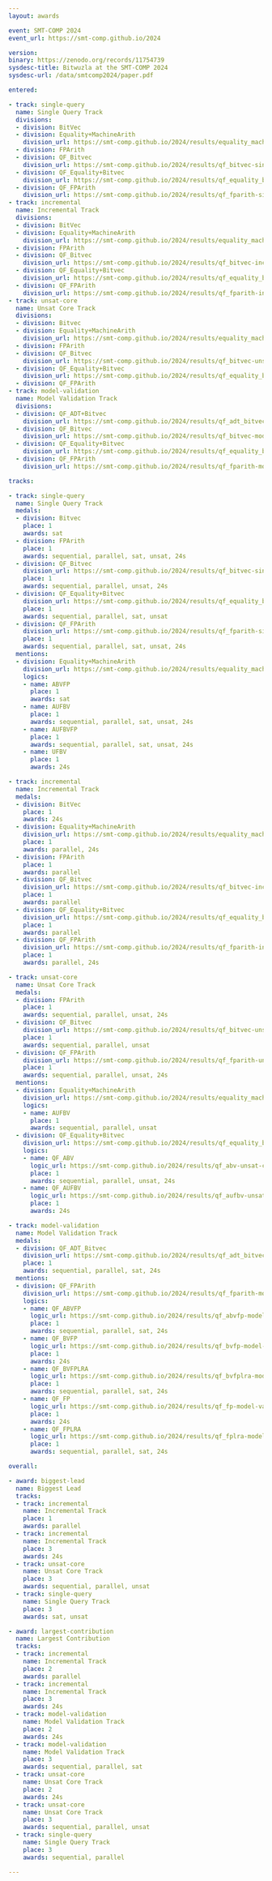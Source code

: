 ```yaml
---
layout: awards 

event: SMT-COMP 2024
event_url: https://smt-comp.github.io/2024

version:
binary: https://zenodo.org/records/11754739
sysdesc-title: Bitwuzla at the SMT-COMP 2024
sysdesc-url: /data/smtcomp2024/paper.pdf

entered:

- track: single-query
  name: Single Query Track
  divisions:
  - division: BitVec
  - division: Equality+MachineArith
    division_url: https://smt-comp.github.io/2024/results/equality_machinearith-single-query/
  - division: FPArith
  - division: QF_Bitvec
    division_url: https://smt-comp.github.io/2024/results/qf_bitvec-single-query/
  - division: QF_Equality+Bitvec
    division_url: https://smt-comp.github.io/2024/results/qf_equality_bitvec-single-query/
  - division: QF_FPArith
    division_url: https://smt-comp.github.io/2024/results/qf_fparith-single-query/
- track: incremental
  name: Incremental Track
  divisions:
  - division: BitVec
  - division: Equality+MachineArith
    division_url: https://smt-comp.github.io/2024/results/equality_machinearith-incremental/
  - division: FPArith
  - division: QF_Bitvec
    division_url: https://smt-comp.github.io/2024/results/qf_bitvec-incremental/
  - division: QF_Equality+Bitvec
    division_url: https://smt-comp.github.io/2024/results/qf_equality_bitvec-incremental/
  - division: QF_FPArith
    division_url: https://smt-comp.github.io/2024/results/qf_fparith-incremental/
- track: unsat-core
  name: Unsat Core Track
  divisions:
  - division: Bitvec
  - division: Equality+MachineArith
    division_url: https://smt-comp.github.io/2024/results/equality_machinearith-unsat-core/
  - division: FPArith
  - division: QF_Bitvec
    division_url: https://smt-comp.github.io/2024/results/qf_bitvec-unsat-core/
  - division: QF_Equality+Bitvec
    division_url: https://smt-comp.github.io/2024/results/qf_equality_bitvec-unsat-core/
  - division: QF_FPArith
- track: model-validation
  name: Model Validation Track
  divisions:
  - division: QF_ADT+Bitvec
    division_url: https://smt-comp.github.io/2024/results/qf_adt_bitvec-model-validation/
  - division: QF_Bitvec
    division_url: https://smt-comp.github.io/2024/results/qf_bitvec-model-validation/
  - division: QF_Equality+Bitvec
    division_url: https://smt-comp.github.io/2024/results/qf_equality_bitvec-model-validation/
  - division: QF_FPArith
    division_url: https://smt-comp.github.io/2024/results/qf_fparith-model-validation/

tracks:

- track: single-query
  name: Single Query Track
  medals:
  - division: Bitvec
    place: 1
    awards: sat
  - division: FPArith
    place: 1
    awards: sequential, parallel, sat, unsat, 24s
  - division: QF_Bitvec
    division_url: https://smt-comp.github.io/2024/results/qf_bitvec-single-query/
    place: 1
    awards: sequential, parallel, unsat, 24s
  - division: QF_Equality+Bitvec
    division_url: https://smt-comp.github.io/2024/results/qf_equality_bitvec-single-query/
    place: 1
    awards: sequential, parallel, sat, unsat
  - division: QF_FPArith
    division_url: https://smt-comp.github.io/2024/results/qf_fparith-single-query/
    place: 1
    awards: sequential, parallel, sat, unsat, 24s
  mentions:
  - division: Equality+MachineArith
    division_url: https://smt-comp.github.io/2024/results/equality_machinearith-single-query/
    logics:
    - name: ABVFP
      place: 1
      awards: sat
    - name: AUFBV
      place: 1
      awards: sequential, parallel, sat, unsat, 24s
    - name: AUFBVFP
      place: 1
      awards: sequential, parallel, sat, unsat, 24s
    - name: UFBV
      place: 1
      awards: 24s

- track: incremental
  name: Incremental Track
  medals:
  - division: BitVec
    place: 1
    awards: 24s
  - division: Equality+MachineArith
    division_url: https://smt-comp.github.io/2024/results/equality_machinearith-incremental/
    place: 1
    awards: parallel, 24s
  - division: FPArith
    place: 1
    awards: parallel
  - division: QF_Bitvec
    division_url: https://smt-comp.github.io/2024/results/qf_bitvec-incremental/
    place: 1
    awards: parallel
  - division: QF_Equality+Bitvec
    division_url: https://smt-comp.github.io/2024/results/qf_equality_bitvec-incremental/
    place: 1
    awards: parallel
  - division: QF_FPArith
    division_url: https://smt-comp.github.io/2024/results/qf_fparith-incremental/
    place: 1
    awards: parallel, 24s

- track: unsat-core
  name: Unsat Core Track
  medals:
  - division: FPArith
    place: 1
    awards: sequential, parallel, unsat, 24s
  - division: QF_Bitvec
    division_url: https://smt-comp.github.io/2024/results/qf_bitvec-unsat-core/
    place: 1
    awards: sequential, parallel, unsat
  - division: QF_FPArith
    division_url: https://smt-comp.github.io/2024/results/qf_fparith-unsat-core/
    place: 1
    awards: sequential, parallel, unsat, 24s
  mentions:
  - division: Equality+MachineArith
    division_url: https://smt-comp.github.io/2024/results/equality_machinearith-unsat-core/
    logics:
    - name: AUFBV
      place: 1
      awards: sequential, parallel, unsat
  - division: QF_Equality+Bitvec
    division_url: https://smt-comp.github.io/2024/results/qf_equality_bitvec-unsat-core/
    logics:
    - name: QF_ABV
      logic_url: https://smt-comp.github.io/2024/results/qf_abv-unsat-core/
      place: 1
      awards: sequential, parallel, unsat, 24s
    - name: QF_AUFBV
      logic_url: https://smt-comp.github.io/2024/results/qf_aufbv-unsat-core/
      place: 1
      awards: 24s

- track: model-validation
  name: Model Validation Track
  medals:
  - division: QF_ADT_Bitvec
    division_url: https://smt-comp.github.io/2024/results/qf_adt_bitvec-model-validation/
    place: 1
    awards: sequential, parallel, sat, 24s
  mentions:
  - division: QF_FPArith
    division_url: https://smt-comp.github.io/2024/results/qf_fparith-model-validation/
    logics:
    - name: QF_ABVFP
      logic_url: https://smt-comp.github.io/2024/results/qf_abvfp-model-validation/
      place: 1
      awards: sequential, parallel, sat, 24s
    - name: QF_BVFP
      logic_url: https://smt-comp.github.io/2024/results/qf_bvfp-model-validation/
      place: 1
      awards: 24s
    - name: QF_BVFPLRA
      logic_url: https://smt-comp.github.io/2024/results/qf_bvfplra-model-validation/
      place: 1
      awards: sequential, parallel, sat, 24s
    - name: QF_FP
      logic_url: https://smt-comp.github.io/2024/results/qf_fp-model-validation/
      place: 1
      awards: 24s
    - name: QF_FPLRA
      logic_url: https://smt-comp.github.io/2024/results/qf_fplra-model-validation/
      place: 1
      awards: sequential, parallel, sat, 24s

overall:

- award: biggest-lead
  name: Biggest Lead
  tracks:
  - track: incremental
    name: Incremental Track
    place: 1
    awards: parallel
  - track: incremental
    name: Incremental Track
    place: 3
    awards: 24s
  - track: unsat-core
    name: Unsat Core Track
    place: 3
    awards: sequential, parallel, unsat
  - track: single-query
    name: Single Query Track
    place: 3
    awards: sat, unsat

- award: largest-contribution
  name: Largest Contribution
  tracks:
  - track: incremental
    name: Incremental Track
    place: 2
    awards: parallel
  - track: incremental
    name: Incremental Track
    place: 3
    awards: 24s
  - track: model-validation
    name: Model Validation Track
    place: 2
    awards: 24s
  - track: model-validation
    name: Model Validation Track
    place: 3
    awards: sequential, parallel, sat
  - track: unsat-core
    name: Unsat Core Track
    place: 2
    awards: 24s
  - track: unsat-core
    name: Unsat Core Track
    place: 3
    awards: sequential, parallel, unsat
  - track: single-query
    name: Single Query Track
    place: 3
    awards: sequential, parallel

---
```

